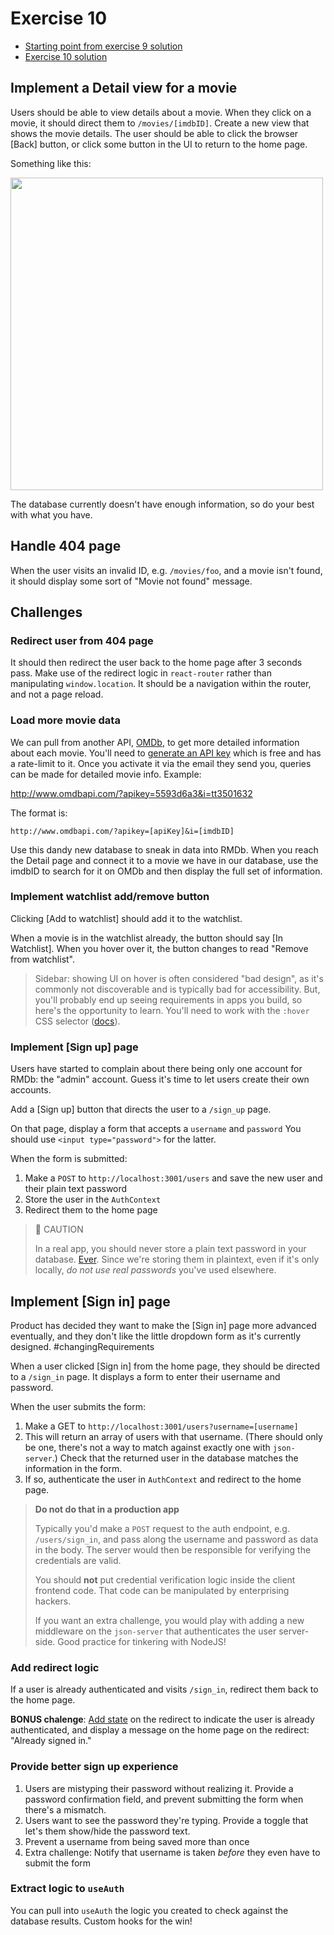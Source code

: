 # Exercise 10

- [Starting point from exercise 9 solution](https://github.com/AndrewSouthpaw/webdev/tree/exercise-9-solution/projects/rmdb)
- [Exercise 10 solution](https://github.com/AndrewSouthpaw/webdev/tree/exercise-10-solution/projects/rmdb)

## Implement a Detail view for a movie

Users should be able to view details about a movie. When they click on a movie, it should direct them to `/movies/[imdbID]`. Create a new view that shows the movie details. The user should be able to click the browser [Back] button, or click some button in the UI to return to the home page.

Something like this:

<img src="https://i.imgur.com/gn1Z9Qr.png" width="500">

The database currently doesn't have enough information, so do your best with what you have.

## Handle 404 page

When the user visits an invalid ID, e.g. `/movies/foo`, and a movie isn't found, it should display some sort of "Movie not found" message.

## Challenges

### Redirect user from 404 page

It should then redirect the user back to the home page after 3 seconds pass. Make use of the redirect logic in `react-router` rather than manipulating `window.location`. It should be a navigation within the router, and not a page reload.

### Load more movie data

We can pull from another API, [OMDb](http://www.omdbapi.com/), to get more detailed information about each movie. You'll need to [generate an API key](http://www.omdbapi.com/apikey.aspx) which is free and has a rate-limit to it. Once you activate it via the email they send you, queries can be made for detailed movie info. Example:

http://www.omdbapi.com/?apikey=5593d6a3&i=tt3501632

The format is:

```
http://www.omdbapi.com/?apikey=[apiKey]&i=[imdbID]
```

Use this dandy new database to sneak in data into RMDb. When you reach the Detail page and connect it to a movie we have in our database, use the imdbID to search for it on OMDb and then display the full set of information.

### Implement watchlist add/remove button

Clicking [Add to watchlist] should add it to the watchlist.

When a movie is in the watchlist already, the button should say [In Watchlist]. When you hover over it, the button changes to read "Remove from watchlist".

> Sidebar: showing UI on hover is often considered "bad design", as it's commonly not discoverable and is typically bad for accessibility. But, you'll probably end up seeing requirements in apps you build, so here's the opportunity to learn. You'll need to work with the `:hover` CSS selector ([docs](https://developer.mozilla.org/en-US/docs/Web/CSS/:hover)).

### Implement [Sign up] page

Users have started to complain about there being only one account for RMDb: the "admin" account. Guess it's time to let users create their own accounts.

Add a [Sign up] button that directs the user to a `/sign_up` page.

On that page, display a form that accepts a `username` and `password` You should use `<input type="password">` for the latter.

When the form is submitted:

1. Make a `POST` to `http://localhost:3001/users` and save the new user and their plain text password
1. Store the user in the `AuthContext`
1. Redirect them to the home page

> 👹 CAUTION
> 
> In a real app, you should never store a plain text password in your database. [Ever](https://plaintextoffenders.com/about/). Since we're storing them in plaintext, even if it's only locally, *do not use real passwords* you've used elsewhere.

## Implement [Sign in] page

Product has decided they want to make the [Sign in] page more advanced eventually, and they don't like the little dropdown form as it's currently designed. #changingRequirements

When a user clicked [Sign in] from the home page, they should be directed to a `/sign_in` page. It displays a form to enter their username and password.

When the user submits the form:

1. Make a GET to `http://localhost:3001/users?username=[username]`
1. This will return an array of users with that username. (There should only be one, there's not a way to match against exactly one with `json-server`.) Check that the returned user in the database matches the information in the form.
1. If so, authenticate the user in `AuthContext` and redirect to the home page.

> **Do not do that in a production app**
> 
> Typically you'd make a `POST` request to the auth endpoint, e.g. `/users/sign_in`, and pass along the username and password as data in the body. The server would then be responsible for verifying the credentials are valid.
> 
> You should **not** put credential verification logic inside the client frontend code. That code can be manipulated by enterprising hackers.
> 
> If you want an extra challenge, you would play with adding a new middleware on the `json-server` that authenticates the user server-side. Good practice for tinkering with NodeJS!

### Add redirect logic

If a user is already authenticated and visits `/sign_in`, redirect them back to the home page.

**BONUS chalenge**: [Add state](https://reactrouter.com/web/api/Redirect/to-object) on the redirect to indicate the user is already authenticated, and display a message on the home page on the redirect: "Already signed in."

### Provide better sign up experience

1. Users are mistyping their password without realizing it. Provide a password confirmation field, and prevent submitting the form when there's a mismatch.
1. Users want to see the password they're typing. Provide a toggle that let's them show/hide the password text.
1. Prevent a username from being saved more than once
1. Extra challenge: Notify that username is taken *before* they even have to submit the form

### Extract logic to `useAuth`

You can pull into `useAuth` the logic you created to check against the database results. Custom hooks for the win!

